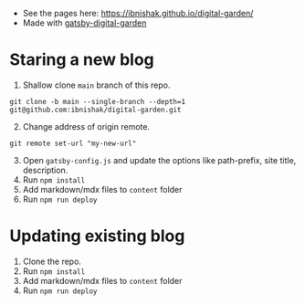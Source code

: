 - See the pages here: https://ibnishak.github.io/digital-garden/
- Made with [gatsby-digital-garden](https://github.com/mathieudutour/gatsby-digital-garden)

# Staring a new blog

1. Shallow clone `main` branch of this repo.

```
git clone -b main --single-branch --depth=1 git@github.com:ibnishak/digital-garden.git
```

2. Change address of origin remote.

```
git remote set-url "my-new-url"
```

3. Open `gatsby-config.js` and update the options like path-prefix, site title, description.
4. Run `npm install`
5. Add markdown/mdx files to `content` folder
6. Run `npm run deploy`

# Updating existing blog

1. Clone the repo.
2. Run `npm install`
3. Add markdown/mdx files to `content` folder
4. Run `npm run deploy`
